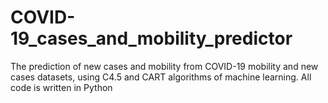 # COVID-19_cases_and_mobility_predictor
The prediction of new cases and mobility from COVID-19 mobility and new cases datasets, using C4.5 and CART algorithms of machine learning.
All code is written in Python